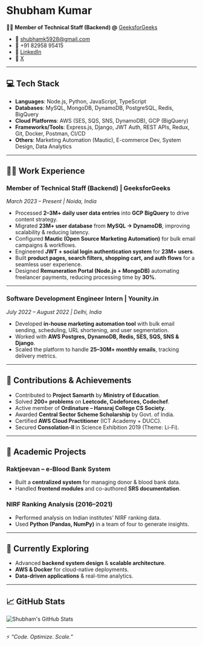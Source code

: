 # Shubham Kumar

👨‍💻 **Member of Technical Staff (Backend) @** [GeeksforGeeks](https://www.geeksforgeeks.org/user/shubhamkquv4/)  

- 📧 [shubhamk5928@gmail.com](mailto:shubhamk5928@gmail.com)  
- 📱 +91 82958 95415  
- 🔗 [LinkedIn](https://www.linkedin.com/in/shubhamk5928/)  
- 🔗 [X](https://x.com/shubhamk5928)  

---

## 💻 Tech Stack  

- **Languages**: Node.js, Python, JavaScript, TypeScript  
- **Databases**: MySQL, MongoDB, DynamoDB, PostgreSQL, Redis, BigQuery  
- **Cloud Platforms**: AWS (SES, SQS, SNS, DynamoDB), GCP (BigQuery)  
- **Frameworks/Tools**: Express.js, Django, JWT Auth, REST APIs, Redux, Git, Docker, Postman, CI/CD  
- **Others**: Marketing Automation (Mautic), E-commerce Dev, System Design, Data Analytics  

---

## 🧑‍💻 Work Experience  

### **Member of Technical Staff (Backend) | GeeksforGeeks**  
_March 2023 – Present | Noida, India_  

- Processed **2–3M+ daily user data entries** into **GCP BigQuery** to drive content strategy.  
- Migrated **23M+ user database** from **MySQL → DynamoDB**, improving scalability & reducing latency.  
- Configured **Mautic (Open Source Marketing Automation)** for bulk email campaigns & workflows.  
- Engineered **JWT + social login authentication system** for **23M+ users**.  
- Built **product pages, search filters, shopping cart, and auth flows** for a seamless user experience.  
- Designed **Remuneration Portal (Node.js + MongoDB)** automating freelancer payments, reducing processing time by **30%**.  

---

### **Software Development Engineer Intern | Younity.in**  
_July 2022 – August 2022 | Delhi, India_  

- Developed **in-house marketing automation tool** with bulk email sending, scheduling, URL shortening, and user segmentation.  
- Worked with **AWS Postgres, DynamoDB, Redis, SES, SQS, SNS & Django**.  
- Scaled the platform to handle **25–30M+ monthly emails**, tracking delivery metrics.  

---

## 🚀 Contributions & Achievements  

- Contributed to **Project Samarth** by **Ministry of Education**.  
- Solved **200+ problems** on **Leetcode, Codeforces, Codechef**.  
- Active member of **Ordinature – Hansraj College CS Society**.  
- Awarded **Central Sector Scheme Scholarship** by Govt. of India.  
- Certified **AWS Cloud Practitioner** (ICT Academy + DUCC).  
- Secured **Consolation-II** in Science Exhibition 2019 (Theme: Li-Fi).  

---

## 📝 Academic Projects  

### **Raktjeevan – e-Blood Bank System**  
- Built a **centralized system** for managing donor & blood bank data.  
- Handled **frontend modules** and co-authored **SRS documentation**.  

### **NIRF Ranking Analysis (2016–2021)**  
- Performed analysis on Indian institutes’ NIRF ranking data.  
- Used **Python (Pandas, NumPy)** in a team of four to generate insights.  

---

## 🌱 Currently Exploring  

- Advanced **backend system design** & **scalable architecture**.  
- **AWS & Docker** for cloud-native deployments.  
- **Data-driven applications** & real-time analytics.  

---

## 📈 GitHub Stats  

![Shubham's GitHub Stats](https://github-readme-stats.vercel.app/api?username=shubhamk5928&show_icons=true&hide_title=true&count_private=true&hide=prs)  

---

⚡ _“Code. Optimize. Scale.”_  

